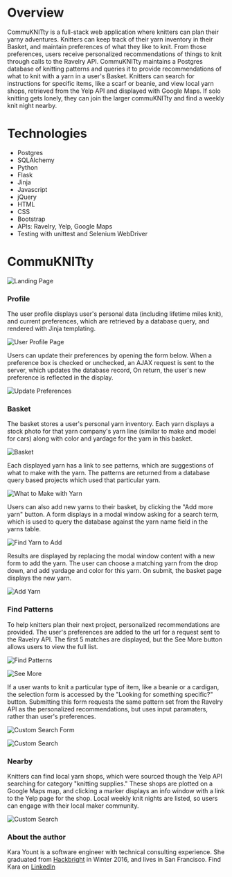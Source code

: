 # Overview

CommuKNITty is a full-stack web application where knitters can plan their yarny adventures. Knitters can keep track of their yarn inventory in their Basket, and maintain preferences of what they like to knit. From those preferences, users receive personalized recommendations of things to knit through calls to the Ravelry API. CommuKNITty maintains a Postgres database of knitting patterns and queries it to provide recommendations of what to knit with a yarn in a user's Basket. Knitters can search for instructions for specific items, like a scarf or beanie, and view local yarn shops, retrieved from the Yelp API and displayed with Google Maps. If solo knitting gets lonely, they can join the larger commuKNITty and find a weekly knit night nearby.

# Technologies

- Postgres
- SQLAlchemy
- Python
- Flask
- Jinja
- Javascript
- jQuery
- HTML
- CSS
- Bootstrap
- APIs: Ravelry, Yelp, Google Maps
- Testing with unittest and Selenium WebDriver


# CommuKNITty
 
![Landing Page](/docs/screen-shot-login-confirm.png?raw=true)


### Profile

The user profile displays user's personal data (including lifetime miles knit), and current preferences, which are retrieved by a database query, and rendered with Jinja templating.

![User Profile Page](/docs/screen-shot-profile.png?raw=true)

Users can update their preferences by opening the form below. When a preference box is checked or unchecked, an AJAX request is sent to the server, which updates the database record, On return, the user's new preference is reflected in the display. 

![Update Preferences](/docs/screen-shot-profile-update-form.png?raw=true)


### Basket

The basket stores a user's personal yarn inventory. Each yarn displays a stock photo for that yarn company's yarn line (similar to make and model for cars) along with color and yardage for the yarn in this basket. 

![Basket](/docs/screen-shot-basket.png?raw=true)

Each displayed yarn has a link to see patterns, which are suggestions of what to make with the yarn. The patterns are returned from a database query based projects which used that particular yarn. 


![What to Make with Yarn](/docs/screen-shot-yarn-based-search-results.png?raw=true)

Users can also add new yarns to their basket, by clicking the "Add more yarn" button. A form displays in a modal window asking for a search term, which is used to query the database against the yarn name field in the yarns table. 

![Find Yarn to Add](/docs/screen-shot-basket-search-yarn.png?raw=true)

Results are displayed by replacing the modal window content with a new form to add the yarn. The user can choose a matching yarn from the drop down, and add yardage and color for this yarn. On submit, the basket page displays the new yarn.

![Add Yarn](/docs/screen-shot-basket-add-yarn.png?raw=true)


### Find Patterns

To help knitters plan their next project, personalized recommendations are provided. The user's preferences are added to the url for a request sent to the Ravelry API. The first 5 matches are displayed, but the See More button allows users to view the full list. 

![Find Patterns](/docs/screen-shot-find-patterns-landing.png?raw=true)

![See More](/docs/screen-shot-find-patterns-see-more.png?raw=true, "See More")

If a user wants to knit a particular type of item, like a beanie or a cardigan, the selection form is accessed by the "Looking for something specific?" button. Submitting this form requests the same pattern set from the Ravelry API as the personalized recommendations, but uses input paramaters, rather than user's preferences.

![Custom Search Form](/docs/screen-shot-find-patterns-search-form.png?raw=true)

![Custom Search](/docs/screen-shot-find-patterns-search-results.png?raw=true)


### Nearby

Knitters can find local yarn shops, which were sourced though the Yelp API searching for category "knitting supplies." These shops are plotted on a Google Maps map, and clicking a marker displays an info window with a link to the Yelp page for the shop.
Local weekly knit nights are listed, so users can engage with their local maker community.

![Custom Search](/docs/screen-shot-local.png?raw=true)


### About the author

Kara Yount is a software engineer with technical consulting experience. She graduated from [Hackbright](https://hackbrightacademy.com/) in Winter 2016, and lives in San Francisco. Find Kara on [LinkedIn](https://www.linkedin.com/in/karayount)


